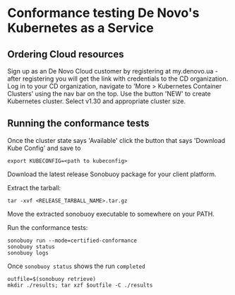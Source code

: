 # Conformance testing De Novo's Kubernetes as a Service

## Ordering Cloud resources 

Sign up as an De Novo Cloud customer by registering at my.denovo.ua - after registering you will get the link with credentials to the CD organization.
Log in to your CD organization, navigate to 'More > Kubernetes Container Clusters' using the nav bar on the top.
Use the button 'NEW' to create Kubernetes cluster. Select v1.30 and appropriate cluster size.

## Running the conformance tests

Once the cluster state says 'Available' click the button that says 'Download Kube Config' and save to <path to kubeconfig>

```shell
export KUBECONFIG=<path to kubeconfig>
```

Download the latest release Sonobuoy package for your client platform.

Extract the tarball:
```shell
tar -xvf <RELEASE_TARBALL_NAME>.tar.gz
```

Move the extracted sonobuoy executable to somewhere on your PATH.

Run the conformance tests:

```shell
sonobuoy run --mode=certified-conformance
sonobuoy status
sonobuoy logs
```

Once `sonobuoy status` shows the run `completed`

```shell
outfile=$(sonobuoy retrieve)
mkdir ./results; tar xzf $outfile -C ./results
```
